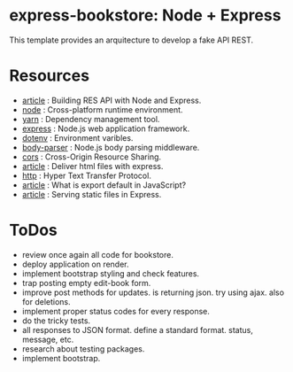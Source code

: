 # express-bookstore: Node + Express

This template provides an arquitecture to develop a fake API REST.

# Resources

- [article](https://stackabuse.com/building-a-rest-api-with-node-and-express/) : Building RES API with Node and Express.
- [node](https://nodejs.org/en) : Cross-platform runtime environment.
- [yarn](https://classic.yarnpkg.com/en/) : Dependency management tool.
- [express](https://expressjs.com/) : Node.js web application framework.
- [dotenv](https://www.npmjs.com/package/dotenv) : Environment varibles.
- [body-parser](https://www.npmjs.com/package/body-parser) : Node.js body parsing middleware.
- [cors](https://www.npmjs.com/package/cors) : Cross-Origin Resource Sharing.
- [article](https://www.digitalocean.com/community/tutorials/use-expressjs-to-deliver-html-files) : Deliver html files with express.
- [http](https://http.dev/) : Hyper Text Transfer Protocol.
- [article](https://www.geeksforgeeks.org/what-is-export-default-in-javascript/) : What is export default in JavaScript?
- [article](https://expressjs.com/en/starter/static-files.html) : Serving static files in Express.

# ToDos

- review once again all code for bookstore.
- deploy application on render.
- implement bootstrap styling and check features.
- trap posting empty edit-book form.
- improve post methods for updates. is returning json. try using ajax. also for deletions.
- implement proper status codes for every response.
- do the tricky tests.
- all responses to JSON format. define a standard format. status, message, etc.
- research about testing packages.
- implement bootstrap.
